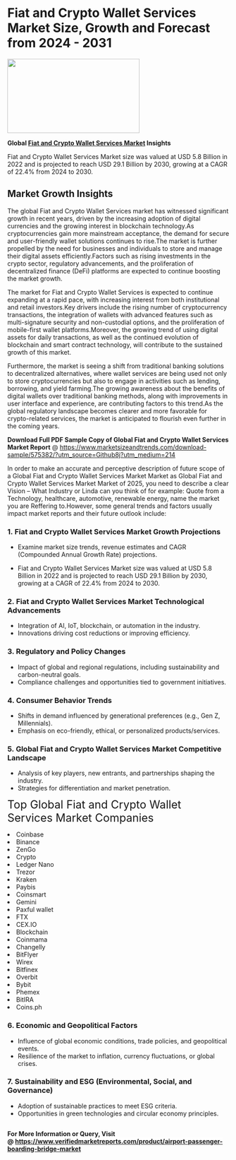 <H1>Fiat and Crypto Wallet Services Market Size, Growth and Forecast from 2024 - 2031</H1><img class="aligncenter size-medium wp-image-584254" src="https://thirdeyenews.in/wp-content/uploads/2024/09/Global-Market-Research-300x168.jpeg" alt="" width="300" height="168" /><p><strong>Global&nbsp;<a href="https://www.marketsizeandtrends.com/download-sample/575382/?utm_source=Github8j?utm_medium=214">Fiat and Crypto Wallet Services Market</a> Insights</strong></p><p>Fiat and Crypto Wallet Services Market size was valued at USD 5.8 Billion in 2022 and is projected to reach USD 29.1 Billion by 2030, growing at a CAGR of 22.4% from 2024 to 2030.</p><p><h2>Market Growth Insights</h2> <p>The global Fiat and Crypto Wallet Services market has witnessed significant growth in recent years, driven by the increasing adoption of digital currencies and the growing interest in blockchain technology.As cryptocurrencies gain more mainstream acceptance, the demand for secure and user-friendly wallet solutions continues to rise.The market is further propelled by the need for businesses and individuals to store and manage their digital assets efficiently.Factors such as rising investments in the crypto sector, regulatory advancements, and the proliferation of decentralized finance (DeFi) platforms are expected to continue boosting the market growth.</p> <p>The market for Fiat and Crypto Wallet Services is expected to continue expanding at a rapid pace, with increasing interest from both institutional and retail investors.Key drivers include the rising number of cryptocurrency transactions, the integration of wallets with advanced features such as multi-signature security and non-custodial options, and the proliferation of mobile-first wallet platforms.Moreover, the growing trend of using digital assets for daily transactions, as well as the continued evolution of blockchain and smart contract technology, will contribute to the sustained growth of this market.</p> <p>Furthermore, the market is seeing a shift from traditional banking solutions to decentralized alternatives, where wallet services are being used not only to store cryptocurrencies but also to engage in activities such as lending, borrowing, and yield farming.The growing awareness about the benefits of digital wallets over traditional banking methods, along with improvements in user interface and experience, are contributing factors to this trend.As the global regulatory landscape becomes clearer and more favorable for crypto-related services, the market is anticipated to flourish even further in the coming years.</p> <p><span class=""><strong>Download Full PDF Sample Copy of Global Fiat and Crypto Wallet Services Market Report</strong> @ <a href="https://www.marketsizeandtrends.com/download-sample/575382/?utm_source=Github8j?utm_medium=214" target="_blank">https://www.marketsizeandtrends.com/download-sample/575382/?utm_source=Github8j?utm_medium=214</a></span></p><p>In order to make an accurate and perceptive description of future scope of a Global&nbsp;Fiat and Crypto Wallet Services Market Market as Global&nbsp;Fiat and Crypto Wallet Services Market Market of 2025, you need to describe a clear Vision &ndash; What Industry or Linda can you think of for example: Quote from a Technology, healthcare, automotive, renewable energy, name the market you are Reffering to.However, some general trends and factors usually impact market reports and their future outlook include:</p><h3>1.&nbsp;<strong>Fiat and Crypto Wallet Services Market Growth Projections</strong></h3><ul><li>Examine market size trends, revenue estimates and CAGR (Compounded Annual Growth Rate) projections.</li><li><p>Fiat and Crypto Wallet Services Market size was valued at USD 5.8 Billion in 2022 and is projected to reach USD 29.1 Billion by 2030, growing at a CAGR of 22.4% from 2024 to 2030.</p></li></ul><h3>2.&nbsp;<strong>Fiat and Crypto Wallet Services Market Technological Advancements</strong></h3><ul><li>Integration of AI, IoT, blockchain, or automation in the industry.</li><li>Innovations driving cost reductions or improving efficiency.</li></ul><h3>3.&nbsp;<strong>Regulatory and Policy Changes</strong></h3><ul><li>Impact of global and regional regulations, including sustainability and carbon-neutral goals.</li><li>Compliance challenges and opportunities tied to government initiatives.</li></ul><h3>4.&nbsp;<strong>Consumer Behavior Trends</strong></h3><ul><li>Shifts in demand influenced by generational preferences (e.g., Gen Z, Millennials).</li><li>Emphasis on eco-friendly, ethical, or personalized products/services.</li></ul><h3>5.&nbsp;<strong>Global Fiat and Crypto Wallet Services Market Competitive Landscape</strong></h3><ul><li>Analysis of key players, new entrants, and partnerships shaping the industry.</li><li>Strategies for differentiation and market penetration.</li></ul><p data-pm-slice="1 1 []"><span style="color: inherit; font-family: inherit; font-size: 25px;">Top Global Fiat and Crypto Wallet Services Market Companies</span></p><div class="" data-test-id=""><p><li>Coinbase</li><li> Binance</li><li> ZenGo</li><li> Crypto</li><li> Ledger Nano</li><li> Trezor</li><li> Kraken</li><li> Paybis</li><li> Coinsmart</li><li> Gemini</li><li> Paxful wallet</li><li> FTX</li><li> CEX.IO</li><li> Blockchain</li><li> Coinmama</li><li> Changelly</li><li> BitFlyer</li><li> Wirex</li><li> Bitfinex</li><li> Overbit</li><li> Bybit</li><li> Phemex</li><li> BitIRA</li><li> Coins.ph</li></p></div><h3>6.&nbsp;<strong>Economic and Geopolitical Factors</strong></h3><ul><li>Influence of global economic conditions, trade policies, and geopolitical events.</li><li>Resilience of the market to inflation, currency fluctuations, or global crises.</li></ul><h3>7.&nbsp;<strong>Sustainability and ESG (Environmental, Social, and Governance)</strong></h3><ul><li>Adoption of sustainable practices to meet ESG criteria.</li><li>Opportunities in green technologies and circular economy principles.</li></ul><h2><strong style="font-size: 14px;">For More Information or Query, Visit @&nbsp;</strong><a style="background-color: #ffffff; font-size: 14px;" href="https://www.marketsizeandtrends.com/report/fiat-and-crypto-wallet-services-market/" target="_blank">https://www.verifiedmarketreports.com/product/airport-passenger-boarding-bridge-market</a></h2>